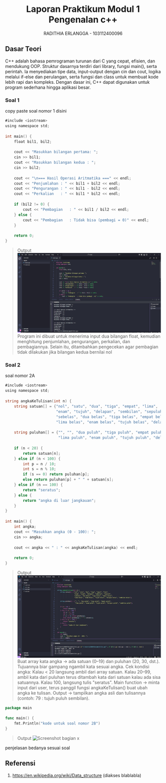 # <h1 align="center">Laporan Praktikum Modul 1 <br> Pengenalan c++ </h1>
<p align="center"> RADITHIA ERLANGGA - 103112400096 </p>

## Dasar Teori
C++ adalah bahasa pemrograman turunan dari C yang cepat, efisien, dan mendukung OOP. Struktur dasarnya terdiri dari library, fungsi main(), serta perintah. Ia menyediakan tipe data, input-output dengan cin dan cout, logika melalui if-else dan perulangan, serta fungsi dan class untuk membuat kode lebih rapi dan kompleks. Dengan dasar ini, C++ dapat digunakan untuk program sederhana hingga aplikasi besar.

### Soal 1

copy paste soal nomor 1 disini

```go
#include <iostream>
using namespace std;

int main() {
    float bil1, bil2;

    cout << "Masukkan bilangan pertama: ";
    cin >> bil1;
    cout << "Masukkan bilangan kedua : ";
    cin >> bil2;

    cout << "\n=== Hasil Operasi Aritmatika ===" << endl;
    cout << "Penjumlahan : " << bil1 + bil2 << endl;
    cout << "Pengurangan : " << bil1 - bil2 << endl;
    cout << "Perkalian   : " << bil1 * bil2 << endl;

    if (bil2 != 0) {
        cout << "Pembagian   : " << bil1 / bil2 << endl;
    } else {
        cout << "Pembagian   : Tidak bisa (pembagi = 0)" << endl;
    }

    return 0;
}

```

> Output
> ![Screenshot bagian x](Output/no1.jpg)
Program ini dibuat untuk menerima input dua bilangan float, kemudian menghitung penjumlahan, pengurangan, perkalian, dan pembagiannya. Selain itu, ditambahkan pengecekan agar pembagian tidak dilakukan jika bilangan kedua bernilai nol

### Soal 2

soal nomor 2A

```go
#include <iostream>
using namespace std;

string angkaKeTulisan(int n) {
    string satuan[] = {"nol", "satu", "dua", "tiga", "empat", "lima",
                       "enam", "tujuh", "delapan", "sembilan", "sepuluh",
                       "sebelas", "dua belas", "tiga belas", "empat belas",
                       "lima belas", "enam belas", "tujuh belas", "delapan belas", "sembilan belas"};
                       
    string puluhan[] = {"", "", "dua puluh", "tiga puluh", "empat puluh",
                        "lima puluh", "enam puluh", "tujuh puluh", "delapan puluh", "sembilan puluh"};

    if (n < 20) {
        return satuan[n];
    } else if (n < 100) {
        int p = n / 10;
        int s = n % 10;
        if (s == 0) return puluhan[p];
        else return puluhan[p] + " " + satuan[s];
    } else if (n == 100) {
        return "seratus";
    } else {
        return "angka di luar jangkauan";
    }
}

int main() {
    int angka;
    cout << "Masukkan angka (0 - 100): ";
    cin >> angka;

    cout << angka << " : " << angkaKeTulisan(angka) << endl;

    return 0;
}

```
> Output
> ![Screenshot bagian x](Output/no2.jpg)
Buat array kata angka → ada satuan (0–19) dan puluhan (20, 30, dst.). Tujuannya biar gampang ngambil kata sesuai angka.
Cek kondisi angka:
Kalau < 20 langsung ambil dari array satuan.
Kalau 20–99, ambil kata dari puluhan terus ditambah kata dari satuan kalau ada sisa satuannya.
Kalau 100, langsung tulis "seratus".
Main function → minta input dari user, terus panggil fungsi angkaKeTulisan() buat ubah angka ke tulisan.
Output → tampilkan angka asli dan tulisannya (contoh: 79 : tujuh puluh sembilan).


```go
package main

func main() {
	fmt.Println("kode untuk soal nomor 2B")
}
```

> Output
> ![Screenshot bagian x](output/screenshot_soal2B.png)

penjelasan bedanya sesuai soal

## Referensi

1. https://en.wikipedia.org/wiki/Data_structure (diakses blablabla)

